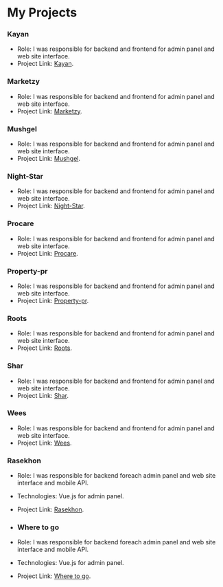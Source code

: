 # My Projects

### Kayan
* Role: I was responsible for backend and frontend for admin panel and web site interface.
* Project Link: [Kayan](kayanintl.com.sa).

### Marketzy
* Role: I was responsible for backend and frontend for admin panel and web site interface.
* Project Link: [Marketzy](marketzy.net).

### Mushgel
* Role: I was responsible for backend and frontend for admin panel and web site interface.
* Project Link: [Mushgel](mushgel.com).

### Night-Star
* Role: I was responsible for backend and frontend for admin panel and web site interface.
* Project Link: [Night-Star](https://night-star.net/).

### Procare
* Role: I was responsible for backend and frontend for admin panel and web site interface.
* Project Link: [Procare](https://procare.b.alyomhost.org/).

### Property-pr
* Role: I was responsible for backend and frontend for admin panel and web site interface.
* Project Link: [Property-pr](propertypr.net).

### Roots
* Role: I was responsible for backend and frontend for admin panel and web site interface.
* Project Link: [Roots](https://roots-united-ksa.com/).

### Shar
* Role: I was responsible for backend and frontend for admin panel and web site interface.
* Project Link: [Shar](fmalegal.com).

### Wees
* Role: I was responsible for backend and frontend for admin panel and web site interface.
* Project Link: [Wees](https://weesksa.com/).

### Rasekhon
* Role: I was responsible for backend foreach admin panel and web site interface and mobile API.
* Technologies: Vue.js for admin panel.
* Project Link: [Rasekhon](https://alrasekhoun.com).

* ### Where to go
* Role: I was responsible for backend foreach admin panel and web site interface and mobile API.
* Technologies: Vue.js for admin panel.
* Project Link: [Where to go]([https://hq-competition.roqay.solution/](https://wheretogoo.com/)).

